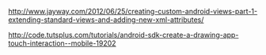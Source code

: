 http://www.jayway.com/2012/06/25/creating-custom-android-views-part-1-extending-standard-views-and-adding-new-xml-attributes/

http://code.tutsplus.com/tutorials/android-sdk-create-a-drawing-app-touch-interaction--mobile-19202